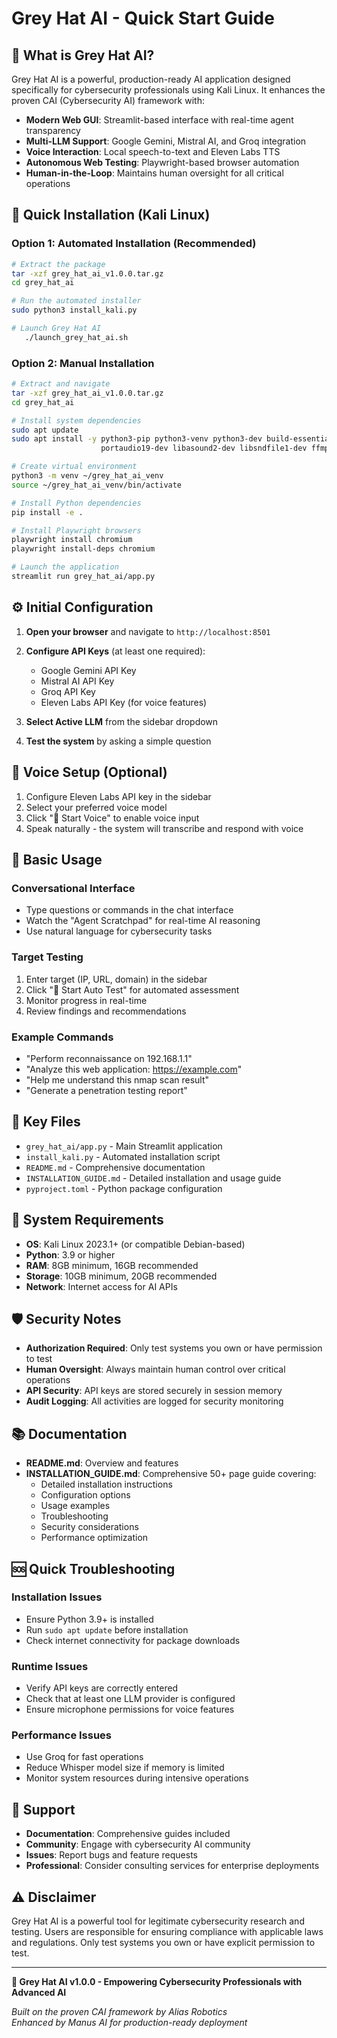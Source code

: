 # Grey Hat AI - Quick Start Guide

## 🎯 What is Grey Hat AI?

Grey Hat AI is a powerful, production-ready AI application designed specifically for cybersecurity professionals using Kali Linux. It enhances the proven CAI (Cybersecurity AI) framework with:

- **Modern Web GUI**: Streamlit-based interface with real-time agent transparency
- **Multi-LLM Support**: Google Gemini, Mistral AI, and Groq integration
- **Voice Interaction**: Local speech-to-text and Eleven Labs TTS
- **Autonomous Web Testing**: Playwright-based browser automation
- **Human-in-the-Loop**: Maintains human oversight for all critical operations

## 🚀 Quick Installation (Kali Linux)

### Option 1: Automated Installation (Recommended)

```bash
# Extract the package
tar -xzf grey_hat_ai_v1.0.0.tar.gz
cd grey_hat_ai

# Run the automated installer
sudo python3 install_kali.py

# Launch Grey Hat AI
   ./launch_grey_hat_ai.sh
```

### Option 2: Manual Installation

```bash
# Extract and navigate
tar -xzf grey_hat_ai_v1.0.0.tar.gz
cd grey_hat_ai

# Install system dependencies
sudo apt update
sudo apt install -y python3-pip python3-venv python3-dev build-essential \
                    portaudio19-dev libasound2-dev libsndfile1-dev ffmpeg

# Create virtual environment
python3 -m venv ~/grey_hat_ai_venv
source ~/grey_hat_ai_venv/bin/activate

# Install Python dependencies
pip install -e .

# Install Playwright browsers
playwright install chromium
playwright install-deps chromium

# Launch the application
streamlit run grey_hat_ai/app.py
```

## ⚙️ Initial Configuration

1. **Open your browser** and navigate to `http://localhost:8501`

2. **Configure API Keys** (at least one required):
   - Google Gemini API Key
   - Mistral AI API Key  
   - Groq API Key
   - Eleven Labs API Key (for voice features)

3. **Select Active LLM** from the sidebar dropdown

4. **Test the system** by asking a simple question

## 🎤 Voice Setup (Optional)

1. Configure Eleven Labs API key in the sidebar
2. Select your preferred voice model
3. Click "🎤 Start Voice" to enable voice input
4. Speak naturally - the system will transcribe and respond with voice

## 🎯 Basic Usage

### Conversational Interface
- Type questions or commands in the chat interface
- Watch the "Agent Scratchpad" for real-time AI reasoning
- Use natural language for cybersecurity tasks

### Target Testing
1. Enter target (IP, URL, domain) in the sidebar
2. Click "🚀 Start Auto Test" for automated assessment
3. Monitor progress in real-time
4. Review findings and recommendations

### Example Commands
- "Perform reconnaissance on 192.168.1.1"
- "Analyze this web application: https://example.com"
- "Help me understand this nmap scan result"
- "Generate a penetration testing report"

## 📁 Key Files

- `grey_hat_ai/app.py` - Main Streamlit application
- `install_kali.py` - Automated installation script
- `README.md` - Comprehensive documentation
- `INSTALLATION_GUIDE.md` - Detailed installation and usage guide
- `pyproject.toml` - Python package configuration

## 🔧 System Requirements

- **OS**: Kali Linux 2023.1+ (or compatible Debian-based)
- **Python**: 3.9 or higher
- **RAM**: 8GB minimum, 16GB recommended
- **Storage**: 10GB minimum, 20GB recommended
- **Network**: Internet access for AI APIs

## 🛡️ Security Notes

- **Authorization Required**: Only test systems you own or have permission to test
- **Human Oversight**: Always maintain human control over critical operations
- **API Security**: API keys are stored securely in session memory
- **Audit Logging**: All activities are logged for security monitoring

## 📚 Documentation

- **README.md**: Overview and features
- **INSTALLATION_GUIDE.md**: Comprehensive 50+ page guide covering:
  - Detailed installation instructions
  - Configuration options
  - Usage examples
  - Troubleshooting
  - Security considerations
  - Performance optimization

## 🆘 Quick Troubleshooting

### Installation Issues
- Ensure Python 3.9+ is installed
- Run `sudo apt update` before installation
- Check internet connectivity for package downloads

### Runtime Issues
- Verify API keys are correctly entered
- Check that at least one LLM provider is configured
- Ensure microphone permissions for voice features

### Performance Issues
- Use Groq for fast operations
- Reduce Whisper model size if memory is limited
- Monitor system resources during intensive operations

## 🤝 Support

- **Documentation**: Comprehensive guides included
- **Community**: Engage with cybersecurity AI community
- **Issues**: Report bugs and feature requests
- **Professional**: Consider consulting services for enterprise deployments

## ⚠️ Disclaimer

Grey Hat AI is a powerful tool for legitimate cybersecurity research and testing. Users are responsible for ensuring compliance with applicable laws and regulations. Only test systems you own or have explicit permission to test.

---

**🎯 Grey Hat AI v1.0.0 - Empowering Cybersecurity Professionals with Advanced AI**

*Built on the proven CAI framework by Alias Robotics*  
*Enhanced by Manus AI for production-ready deployment*

